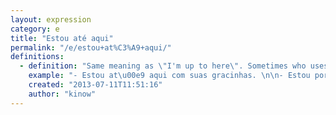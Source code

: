 ```yaml
---
layout: expression
category: e
title: "Estou até aqui"
permalink: "/e/estou+at%C3%A9+aqui/"
definitions:
  - definition: "Same meaning as \"I'm up to here\". Sometimes who uses this expression also raise his hand to her/his eyebrows."
    example: "- Estou at\u00e9 aqui com suas gracinhas. \n\n- Estou por aqui com voc\u00ea j\u00e1 mocinha."
    created: "2013-07-11T11:51:16"
    author: "kinow"
---
```

